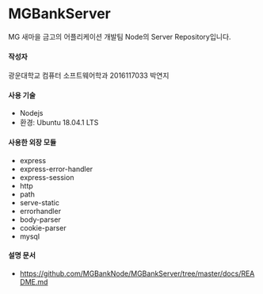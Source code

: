 # MGBankServer

MG 새마을 금고의 어플리케이션 개발팀 Node의 Server  Repository입니다.

#### 작성자

광운대학교 컴퓨터 소프트웨어학과 2016117033 박연지

#### 사용 기술

- Nodejs
- 환경: Ubuntu 18.04.1 LTS

#### 사용한 외장 모듈

- express
- express-error-handler
- express-session
- http
- path
- serve-static
- errorhandler
- body-parser
- cookie-parser
- mysql

#### 설명 문서

- https://github.com/MGBankNode/MGBankServer/tree/master/docs/README.md